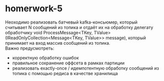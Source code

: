 # homerwork-5

Неоходимо реализовать батчевый kafka-консьюмер, который считывает N сообщений из топика и отдаёт их на обработку делегату обработчику void ProcessMessage<TKey, TValue>(IReadOnlyCollection<Message<TKey, TValue>> message), который принимает на вход массив сообщений из топика.  
Важно предусмотреть:
* корректную обработку ошибок
* правильное сохранение оффсета в рамках партиции
* реализовать exactly-once / идемпотентную обработку сообщений из топика с помощью редиса в качестве хранилища
